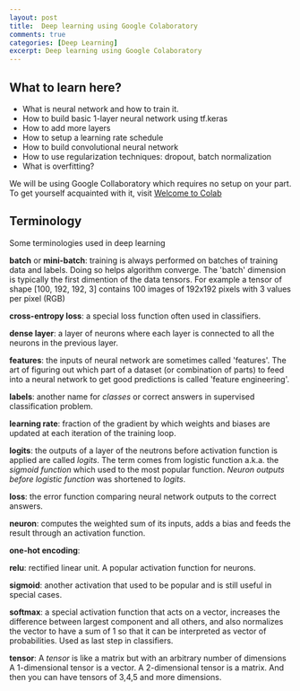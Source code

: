 ```yaml
---
layout: post
title:  Deep learning using Google Colaboratory
comments: true
categories: [Deep Learning]
excerpt: Deep learning using Google Colaboratory
---
```


## What to learn here?
- What is neural network and how to train it.
- How to build basic 1-layer neural network using tf.keras
- How to add more layers
- How to setup a learning rate schedule
- How to build convolutional neural network
- How to use regularization techniques: dropout, batch normalization
- What is overfitting?

We will be using Google Collaboratory which requires no setup on your part. To get yourself acquainted with it, visit [Welcome to Colab](https://colab.research.google.com/github/GoogleCloudPlatform/training-data-analyst/blob/master/courses/fast-and-lean-data-science/colab_intro.ipynb)

## Terminology
Some terminologies used in deep learning

**batch** or **mini-batch**: training is always performed on batches of training data and labels. Doing so helps algorithm converge. The 'batch' dimension is typically the first dimention of the data tensors. For example a tensor of shape [100, 192, 192, 3] contains 100 images of 192x192 pixels with 3 values per pixel (RGB)

**cross-entropy loss**: a special loss function often used in classifiers.

**dense layer**: a layer of neurons where each layer is connected to all the neurons in the previous layer.

**features**: the inputs of neural network are sometimes called 'features'. The art of figuring out which part of a dataset (or combination of parts) to feed into a neural network to get good predictions is called 'feature engineering'.

**labels**: another name for *classes* or correct answers in supervised classification problem. 

**learning rate**: fraction of the gradient by which weights and biases are updated at each iteration of the training loop.

**logits**: the outputs of a layer of the neutrons before activation function is applied are called *logits*. The term comes from logistic function a.k.a. the *sigmoid function* which used to the most popular function. *Neuron outputs before logistic function* was shortened to *logits*.

**loss**: the error function comparing neural network outputs to the correct answers.

**neuron**: computes the weighted sum of its inputs, adds a bias and feeds the result through an activation function.

**one-hot encoding**: 

**relu**: rectified linear unit. A popular activation function for neurons.

**sigmoid**: another activation that used to be popular and is still useful in special cases.

**softmax**: a special activation function that acts on a vector, increases the difference between largest component and all others, and also normalizes the vector to have a sum of 1 so that it can be interpreted as vector of probabilities. Used as last step in classifiers.

**tensor**: A *tensor* is like a matrix but with an arbitrary number of dimensions A 1-dimensional tensor is a vector. A 2-dimensional tensor is a matrix. And then you can have tensors of 3,4,5 and more dimensions.



